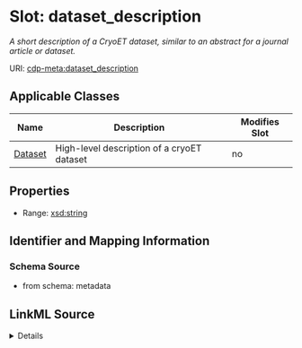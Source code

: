 # Slot: dataset_description


_A short description of a CryoET dataset, similar to an abstract for a journal article or dataset._



URI: [cdp-meta:dataset_description](metadatadataset_description)



<!-- no inheritance hierarchy -->




## Applicable Classes

| Name | Description | Modifies Slot |
| --- | --- | --- |
[Dataset](Dataset.md) | High-level description of a cryoET dataset |  no  |







## Properties

* Range: [xsd:string](http://www.w3.org/2001/XMLSchema#string)





## Identifier and Mapping Information







### Schema Source


* from schema: metadata




## LinkML Source

<details>
```yaml
name: dataset_description
description: A short description of a CryoET dataset, similar to an abstract for a
  journal article or dataset.
from_schema: metadata
exact_mappings:
- cdp-common:dataset_description
rank: 1000
alias: dataset_description
owner: Dataset
domain_of:
- Dataset
range: string
inlined: true
inlined_as_list: true

```
</details>